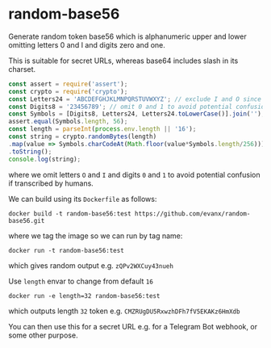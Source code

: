 # random-base56

Generate random token base56 which is alphanumeric upper and lower omitting letters 0 and I and digits zero and one.

This is suitable for secret URLs, whereas base64 includes slash in its charset.

```javascript
const assert = require('assert');
const crypto = require('crypto');
const Letters24 = 'ABCDEFGHJKLMNPQRSTUVWXYZ'; // exclude I and O since too similar to 0 and 1
const Digits8 = '23456789'; // omit 0 and 1 to avoid potential confusion with O and I (and perhaps L)
const Symbols = [Digits8, Letters24, Letters24.toLowerCase()].join('');
assert.equal(Symbols.length, 56);
const length = parseInt(process.env.length || '16');
const string = crypto.randomBytes(length)
.map(value => Symbols.charCodeAt(Math.floor(value*Symbols.length/256)))
.toString();
console.log(string);
```
where we omit letters `O` and `I` and digits `0` and `1` to avoid potential confusion if transcribed by humans.

We can build using its `Dockerfile` as follows:
```
docker build -t random-base56:test https://github.com/evanx/random-base56.git
```
where we tag the image so we can run by tag name:
```
docker run -t random-base56:test 
```
which gives random output e.g. `zQPv2WXCuy43nueh`

Use `length` envar to change from default `16`
```
docker run -e length=32 random-base56:test
```
which outputs length `32` token e.g. `CMZRUgDU5RxwzhDFh7fV5EKAKz6HmXdb`

You can then use this for a secret URL e.g. for a Telegram Bot webhook, or some other purpose.

